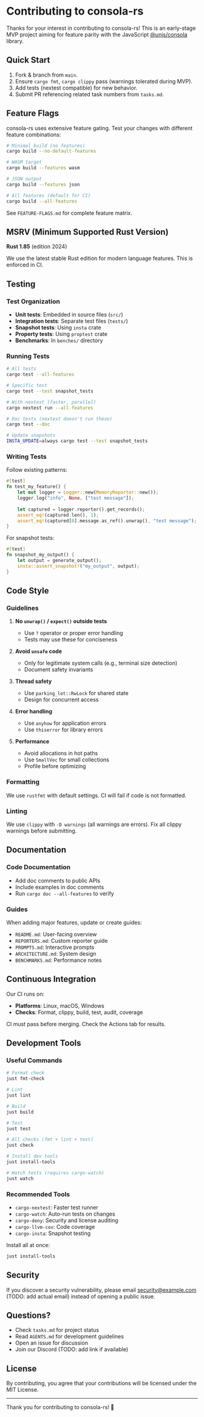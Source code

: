 # Contributing to consola-rs

Thanks for your interest in contributing to consola-rs! This is an early-stage MVP project aiming for feature parity with the JavaScript [@unjs/consola](https://github.com/unjs/consola) library.

## Quick Start

1. Fork & branch from `main`.
1. Ensure `cargo fmt`, `cargo clippy` pass (warnings tolerated during MVP).
1. Add tests (nextest compatible) for new behavior.
1. Submit PR referencing related task numbers from `tasks.md`.

## Feature Flags

consola-rs uses extensive feature gating. Test your changes with different feature combinations:

```bash
# Minimal build (no features)
cargo build --no-default-features

# WASM target
cargo build --features wasm

# JSON output
cargo build --features json

# All features (default for CI)
cargo build --all-features
```

See `FEATURE-FLAGS.md` for complete feature matrix.

## MSRV (Minimum Supported Rust Version)

**Rust 1.85** (edition 2024)

We use the latest stable Rust edition for modern language features. This is enforced in CI.

## Testing

### Test Organization

- **Unit tests**: Embedded in source files (`src/`)
- **Integration tests**: Separate test files (`tests/`)
- **Snapshot tests**: Using `insta` crate
- **Property tests**: Using `proptest` crate
- **Benchmarks**: In `benches/` directory

### Running Tests

```bash
# All tests
cargo test --all-features

# Specific test
cargo test --test snapshot_tests

# With nextest (faster, parallel)
cargo nextest run --all-features

# Doc tests (nextest doesn't run these)
cargo test --doc

# Update snapshots
INSTA_UPDATE=always cargo test --test snapshot_tests
```

### Writing Tests

Follow existing patterns:

```rust
#[test]
fn test_my_feature() {
    let mut logger = Logger::new(MemoryReporter::new());
    logger.log("info", None, ["test message"]);
    
    let captured = logger.reporter().get_records();
    assert_eq!(captured.len(), 1);
    assert_eq!(captured[0].message.as_ref().unwrap(), "test message");
}
```

For snapshot tests:

```rust
#[test]
fn snapshot_my_output() {
    let output = generate_output();
    insta::assert_snapshot!("my_output", output);
}
```

## Code Style

### Guidelines

1. **No `unwrap()` / `expect()` outside tests**
   - Use `?` operator or proper error handling
   - Tests may use these for conciseness

2. **Avoid `unsafe` code**
   - Only for legitimate system calls (e.g., terminal size detection)
   - Document safety invariants

3. **Thread safety**
   - Use `parking_lot::RwLock` for shared state
   - Design for concurrent access

4. **Error handling**
   - Use `anyhow` for application errors
   - Use `thiserror` for library errors

5. **Performance**
   - Avoid allocations in hot paths
   - Use `SmallVec` for small collections
   - Profile before optimizing

### Formatting

We use `rustfmt` with default settings. CI will fail if code is not formatted.

### Linting

We use `clippy` with `-D warnings` (all warnings are errors). Fix all clippy warnings before submitting.

## Documentation

### Code Documentation

- Add doc comments to public APIs
- Include examples in doc comments
- Run `cargo doc --all-features` to verify

### Guides

When adding major features, update or create guides:
- `README.md`: User-facing overview
- `REPORTERS.md`: Custom reporter guide
- `PROMPTS.md`: Interactive prompts
- `ARCHITECTURE.md`: System design
- `BENCHMARKS.md`: Performance notes

## Continuous Integration

Our CI runs on:
- **Platforms**: Linux, macOS, Windows
- **Checks**: Format, clippy, build, test, audit, coverage

CI must pass before merging. Check the Actions tab for results.

## Development Tools

### Useful Commands

```bash
# Format check
just fmt-check

# Lint
just lint

# Build
just build

# Test
just test

# All checks (fmt + lint + test)
just check

# Install dev tools
just install-tools

# Watch tests (requires cargo-watch)
just watch
```

### Recommended Tools

- `cargo-nextest`: Faster test runner
- `cargo-watch`: Auto-run tests on changes
- `cargo-deny`: Security and license auditing
- `cargo-llvm-cov`: Code coverage
- `cargo-insta`: Snapshot testing

Install all at once:
```bash
just install-tools
```

## Security

If you discover a security vulnerability, please email security@example.com (TODO: add actual email) instead of opening a public issue.

## Questions?

- Check `tasks.md` for project status
- Read `AGENTS.md` for development guidelines
- Open an issue for discussion
- Join our Discord (TODO: add link if available)

## License

By contributing, you agree that your contributions will be licensed under the MIT License.

---

Thank you for contributing to consola-rs! 🎉
